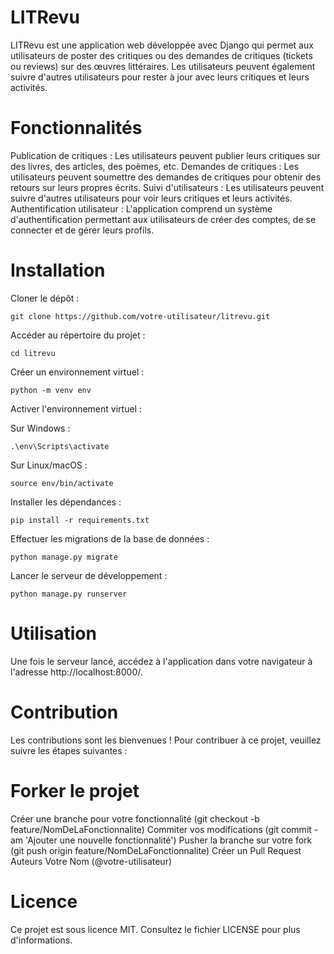 # LITRevu
LITRevu est une application web développée avec Django qui permet aux utilisateurs de poster des critiques ou des demandes de critiques (tickets ou reviews) sur des œuvres littéraires. Les utilisateurs peuvent également suivre d'autres utilisateurs pour rester à jour avec leurs critiques et leurs activités.

# Fonctionnalités
Publication de critiques : Les utilisateurs peuvent publier leurs critiques sur des livres, des articles, des poèmes, etc.
Demandes de critiques : Les utilisateurs peuvent soumettre des demandes de critiques pour obtenir des retours sur leurs propres écrits.
Suivi d'utilisateurs : Les utilisateurs peuvent suivre d'autres utilisateurs pour voir leurs critiques et leurs activités.
Authentification utilisateur : L'application comprend un système d'authentification permettant aux utilisateurs de créer des comptes, de se connecter et de gérer leurs profils.

# Installation
Cloner le dépôt :
```
git clone https://github.com/votre-utilisateur/litrevu.git
```
Accéder au répertoire du projet :
```
cd litrevu
```
Créer un environnement virtuel :
```
python -m venv env
```

Activer l'environnement virtuel :

Sur Windows :
```
.\env\Scripts\activate
```
Sur Linux/macOS :
```
source env/bin/activate
```
Installer les dépendances :
```
pip install -r requirements.txt
```
Effectuer les migrations de la base de données :
```
python manage.py migrate
```
Lancer le serveur de développement :
```
python manage.py runserver
```

# Utilisation
Une fois le serveur lancé, accédez à l'application dans votre navigateur à l'adresse http://localhost:8000/.

# Contribution
Les contributions sont les bienvenues ! Pour contribuer à ce projet, veuillez suivre les étapes suivantes :

# Forker le projet
Créer une branche pour votre fonctionnalité (git checkout -b feature/NomDeLaFonctionnalite)
Commiter vos modifications (git commit -am 'Ajouter une nouvelle fonctionnalité')
Pusher la branche sur votre fork (git push origin feature/NomDeLaFonctionnalite)
Créer un Pull Request
Auteurs
Votre Nom (@votre-utilisateur)

# Licence
Ce projet est sous licence MIT. Consultez le fichier LICENSE pour plus d'informations.